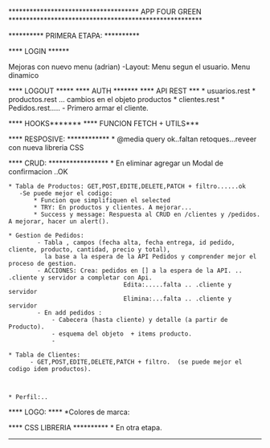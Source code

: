 
************************************* APP FOUR GREEN *******************************************************

********** PRIMERA ETAPA: **********

**** LOGIN ****** 

   Mejoras con nuevo menu (adrian)
     -Layout: Menu segun el usuario. Menu dinamico

**** LOGOUT *****
**** AUTH *******
**** API REST ***
    * usuarios.rest
	* productos.rest  ... cambios en el objeto productos 
	* clientes.rest
    * Pedidos.rest.....
       - Primero armar el cliente.
          

**** HOOKS*******
**** FUNCION FETCH + UTILS***

**** RESPOSIVE: ************
    * @media query ok..faltan retoques...reveer con nueva libreria CSS
  
**** CRUD: *****************
    * En eliminar agregar un Modal de confirmacion ..OK
    
    * Tabla de Productos: GET,POST,EDITE,DELETE,PATCH + filtro......ok 
	   -Se puede mejor el codigo: 
	       * Funcion que simplifiquen el selected
		   * TRY: En productos y clientes. A mejorar...
           * Success y message: Respuesta al CRUD en /clientes y /pedidos. A mejorar, hacer un alert().

    * Gestion de Pedidos: 
            - Tabla , campos (fecha alta, fecha entrega, id pedido, cliente, producto, cantidad, precio y total), 
              la base a la espera de la API Pedidos y comprender mejor el proceso de gestion.
            - ACCIONES: Crea: pedidos en [] a la espera de la API. .. .cliente y servidor a completar con Api.
                                    Edita:.....falta .. .cliente y servidor
                                    Elimina:...falta .. .cliente y servidor
            - En add pedidos : 
                - Cabecera (hasta cliente) y detalle (a partir de Producto).
                - esquema del objeto  + items producto.
                - 
             
    * Tabla de Clientes: 
          - GET,POST,EDITE,DELETE,PATCH + filtro.  (se puede mejor el codigo idem productos).
          
          
          
    * Perfil:..

**** LOGO: ****
    *Colores de marca:


**** CSS LIBRERIA **********
    * En otra etapa.


****





